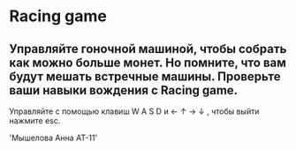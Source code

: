 # Racing game
## Управляйте гоночной машиной, чтобы собрать как можно больше монет. Но помните, что вам будут мешать встречные машины. Проверьте ваши навыки вождения с Racing game.
Управляйте с помощью клавиш W A S D и ← ↑ → ↓ , чтобы выйти нажмите esc.

'Мышелова Анна АТ-11'
